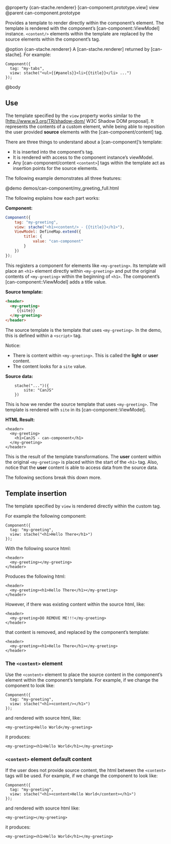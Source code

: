 @property {can-stache.renderer} [can-component.prototype.view] view
@parent can-component.prototype

Provides a template to render directly within the component’s element. The template is rendered with the
component’s [can-component::ViewModel] instance.  `<content/>` elements within the template are replaced by the source elements within the component’s tag.

@option {can-stache.renderer} A [can-stache.renderer] returned by [can-stache]. For example:

    Component({
      tag: "my-tabs",
      view: stache("<ul>{{#panels}}<li>{{title}}</li> ...")
    });


@body


## Use

The template specified by the `view` property works similar to
the [http://www.w3.org/TR/shadow-dom/ W3C Shadow DOM proposal]. It represents the contents
of a custom element, while being able to reposition the user provided __source__ elements
with the [can-component/content] tag.

There are three things to understand about a [can-component]’s template:

 - It is inserted into the component’s tag.
 - It is rendered with access to the component instance’s viewModel.
 - Any [can-component/content `<content>`] tags within the template act as insertion points for the source elements.

The following example demonstrates all three features:

@demo demos/can-component/my_greeting_full.html

The following explains how each part works:

__Component:__

```js
Component({
	tag: "my-greeting",
	view: stache("<h1><content/> - {{title}}</h1>"),
	ViewModel: DefineMap.extend({
		title: {
			value: "can-component"
		}
	})
});
```

This registers a component for elements like `<my-greeting>`. Its template
will place an `<h1>` element directly within `<my-greeting>` and put
the original contents of `<my-greeting>` within the beginning of `<h1>`. The component’s
[can-component::ViewModel] adds a title value.

__Source template:__

```html
<header>
  <my-greeting>
     {{site}}
  </my-greeting>
</header>
```

The source template is the template that
uses `<my-greeting>`.  In the demo, this is defined within a `<script>`
tag.

Notice:

 - There is content within `<my-greeting>`.  This is called the __light__ or __user__ content.
 - The content looks for a `site` value.

__Source data:__

		stache("...")({
			site: "CanJS"
		})

This is how we render the source template that uses `<my-greeting>`. The template is rendered with `site` in its [can-component::ViewModel].

__HTML Result:__

    <header>
      <my-greeting>
        <h1>CanJS - can-component</h1>
      </my-greeting>
    </header>

This is the result of the template transformations. The
__user__ content within the original `<my-greeting>` is placed within the start of the `<h1>`
tag.  Also, notice that the __user__ content is able to access data from
the source data.

The following sections break this down more.


## Template insertion

The template specified by `view` is rendered directly within the custom tag.

For example the following component:

    Component({
      tag: "my-greeting",
      view: stache("<h1>Hello There</h1>")
    });

With the following source html:

    <header>
      <my-greeting></my-greeting>
    </header>

Produces the following html:

    <header>
      <my-greeting><h1>Hello There</h1></my-greeting>
    </header>

However, if there was existing content within the source html, like:

    <header>
      <my-greeting>DO REMOVE ME!!!</my-greeting>
    </header>

that content is removed, and replaced by the component’s template:

    <header>
      <my-greeting><h1>Hello There</h1></my-greeting>
    </header>

### The `<content>` element

Use the `<content>` element to place the source content in the
component’s element within the component’s
template. For example, if we change the component to look like:

    Component({
      tag: "my-greeting",
      view: stache("<h1><content/></h1>")
    });

and rendered with source html, like:

    <my-greeting>Hello World</my-greeting>

it produces:

    <my-greeting><h1>Hello World</h1></my-greeting>

### `<content>` element default content

If the user does not provide source content, the html
between the `<content>` tags will be used. For example, if we
change the component to look like:

    Component({
      tag: "my-greeting",
      view: stache("<h1><content>Hello World</content></h1>")
    });

and rendered with source html like:

    <my-greeting></my-greeting>

it produces:

    <my-greeting><h1>Hello World</h1></my-greeting>
